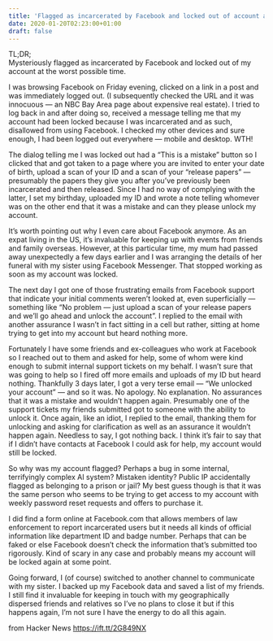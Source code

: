 ```yaml
---
title: 'Flagged as incarcerated by Facebook and locked out of account at the worst time'
date: 2020-01-20T02:23:00+01:00
draft: false
---
```


TL;DR;  
Mysteriously flagged as incarcerated by Facebook and locked out of my account at the worst possible time.  
  
I was browsing Facebook on Friday evening, clicked on a link in a post and was immediately logged out. (I subsequently checked the URL and it was innocuous — an NBC Bay Area page about expensive real estate). I tried to log back in and after doing so, received a message telling me that my account had been locked because I was incarcerated and as such, disallowed from using Facebook. I checked my other devices and sure enough, I had been logged out everywhere — mobile and desktop. WTH!  
  
The dialog telling me I was locked out had a “This is a mistake” button so I clicked that and got taken to a page where you are invited to enter your date of birth, upload a scan of your ID and a scan of your “release papers” — presumably the papers they give you after you’ve previously been incarcerated and then released. Since I had no way of complying with the latter, I set my birthday, uploaded my ID and wrote a note telling whomever was on the other end that it was a mistake and can they please unlock my account.  
  
It’s worth pointing out why I even care about Facebook anymore. As an expat living in the US, it’s invaluable for keeping up with events from friends and family overseas. However, at this particular time, my mum had passed away unexpectedly a few days earlier and I was arranging the details of her funeral with my sister using Facebook Messenger. That stopped working as soon as my account was locked.  
  
The next day I got one of those frustrating emails from Facebook support that indicate your initial comments weren’t looked at, even superficially — something like “No problem — just upload a scan of your release papers and we’ll go ahead and unlock the account”. I replied to the email with another assurance I wasn’t in fact sitting in a cell but rather, sitting at home trying to get into my account but heard nothing more.  
  
Fortunately I have some friends and ex-colleagues who work at Facebook so I reached out to them and asked for help, some of whom were kind enough to submit internal support tickets on my behalf. I wasn’t sure that was going to help so I fired off more emails and uploads of my ID but heard nothing. Thankfully 3 days later, I got a very terse email — “We unlocked your account” — and so it was. No apology. No explanation. No assurances that it was a mistake and wouldn’t happen again. Presumably one of the support tickets my friends submitted got to someone with the ability to unlock it. Once again, like an idiot, I replied to the email, thanking them for unlocking and asking for clarification as well as an assurance it wouldn’t happen again. Needless to say, I got nothing back. I think it’s fair to say that if I didn’t have contacts at Facebook I could ask for help, my account would still be locked.  
  
So why was my account flagged? Perhaps a bug in some internal, terrifyingly complex AI system? Mistaken identity? Public IP accidentally flagged as belonging to a prison or jail? My best guess though is that it was the same person who seems to be trying to get access to my account with weekly password reset requests and offers to purchase it.  
  
I did find a form online at Facebook.com that allows members of law enforcement to report incarcerated users but it needs all kinds of official information like department ID and badge number. Perhaps that can be faked or else Facebook doesn’t check the information that’s submitted too rigorously. Kind of scary in any case and probably means my account will be locked again at some point.  
  
Going forward, I (of course) switched to another channel to communicate with my sister. I backed up my Facebook data and saved a list of my friends. I still find it invaluable for keeping in touch with my geographically dispersed friends and relatives so I’ve no plans to close it but if this happens again, I’m not sure I have the energy to do all this again.

  
  
from Hacker News https://ift.tt/2G849NX